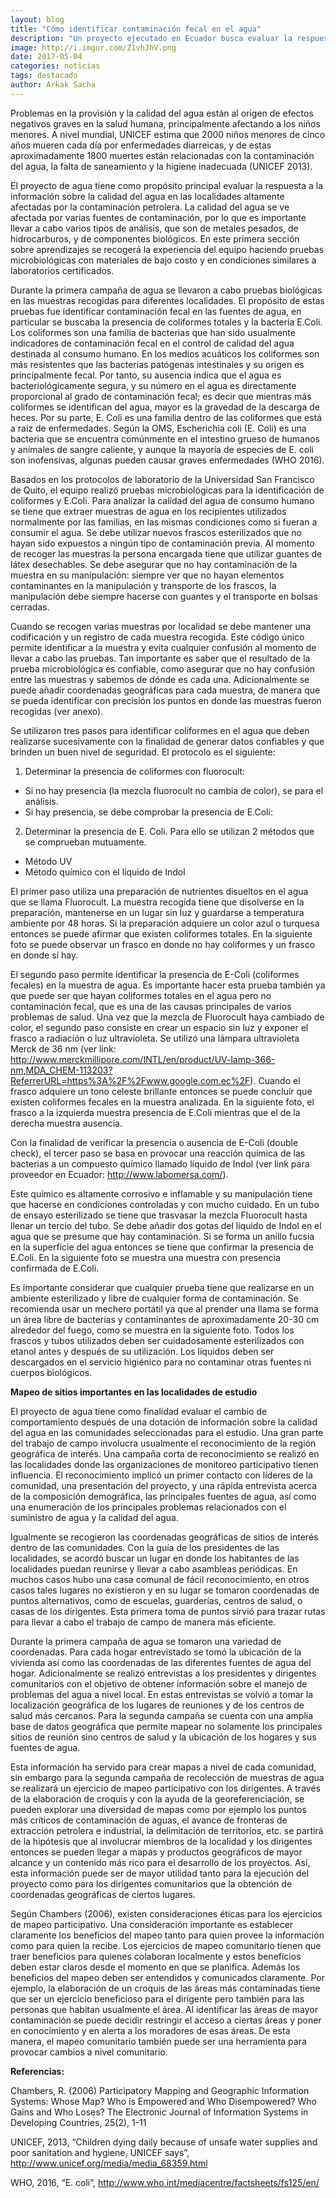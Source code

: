 ```yaml
---
layout: blog
title: "Cómo identificar contaminación fecal en el agua"
description: "Un proyecto ejecutado en Ecuador busca evaluar la respuesta a la información sobre la calidad del agua en las localidades altamente afectadas por la contaminación petrolera."
image: http://i.imgur.com/Z1vhJhV.png
date: 2017-05-04
categories: noticias
tags: destacado
author: Arkak Sacha
---
```


Problemas en la provisión y la calidad del agua están al origen de efectos negativos graves en la salud humana, principalmente afectando a los niños menores. A nivel mundial, UNICEF estima que 2000 niños menores de cinco años mueren cada día por enfermedades diarreicas, y de estas aproximadamente 1800 muertes están relacionadas con la contaminación del agua, la falta de saneamiento y la higiene inadecuada (UNICEF 2013). 

El proyecto de agua tiene como propósito principal evaluar la respuesta a la información sobre la calidad del agua en las localidades altamente afectadas por la contaminación petrolera. La calidad del agua se ve afectada por varias fuentes de contaminación, por lo que es importante llevar a cabo varios tipos de análisis, que son de metales pesados, de hidrocarburos, y de componentes biológicos. En este primera sección sobre aprendizajes se recogerá la experiencia del equipo haciendo pruebas microbiológicas con materiales de bajo costo y en condiciones similares a laboratorios certificados. 

Durante la primera campaña de agua se llevaron a cabo pruebas biológicas en las muestras recogidas para diferentes localidades. El propósito de estas pruebas fue identificar contaminación fecal en las fuentes de agua, en particular se buscaba la presencia de coliformes totales y la bacteria E.Coli. Los coliformes son una familia de bacterias que han sido usualmente indicadores de contaminación fecal en el control de calidad del agua destinada al consumo humano. En los medios acuáticos los coliformes son más resistentes que las bacterias patógenas intestinales y su origen es principalmente fecal. Por tanto, su ausencia indica que el agua es bacteriológicamente segura, y su número en el agua es directamente proporcional al grado de contaminación fecal; es decir que mientras más coliformes se identifican del agua, mayor es la gravedad de la descarga de heces. Por su parte, E. Coli es una familia dentro de las coliformes que está a raíz de enfermedades. Según la OMS, Escherichia coli (E. Coli) es una bacteria que se encuentra comúnmente en el intestino grueso de humanos y animales de sangre caliente, y aunque la mayoría de especies de E. coli son inofensivas, algunas pueden causar graves enfermedades (WHO 2016). 

Basados en los protocolos de laboratorio de la Universidad San Francisco de Quito, el equipo realizó pruebas microbiológicas para la identificación de coliformes y E.Coli. Para analizar la calidad del agua de consumo humano se tiene que extraer muestras de agua en los recipientes utilizados normalmente por las familias, en las mismas condiciones como si fueran a consumir el agua. Se debe utilizar nuevos frascos esterilizados que no hayan sido expuestos a ningún tipo de contaminación previa. Al momento de recoger las muestras la persona encargada tiene que utilizar guantes de látex desechables. Se debe asegurar que no hay contaminación de la muestra en su manipulación: siempre ver que no hayan elementos contaminantes en la manipulación y transporte de los frascos, la manipulación debe siempre hacerse con guantes y el transporte en bolsas cerradas.

Cuando se recogen varias muestras por localidad se debe mantener una codificación y un registro de cada muestra recogida. Este código único permite identificar a la muestra y evita cualquier confusión al momento de llevar a cabo las pruebas. Tan importante es saber que el resultado de la prueba microbiológica es confiable, como asegurar que no hay confusión entre las muestras y sabemos de dónde es cada una. Adicionalmente se puede añadir coordenadas geográficas para cada muestra, de manera que se pueda identificar con precisión los puntos en donde las muestras fueron recogidas (ver anexo).

Se utilizaron tres pasos para identificar coliformes en el agua que deben realizarse sucesivamente con la finalidad de generar datos confiables y que brinden un buen nivel de seguridad. El protocolo es el siguiente:
1.	Determinar la presencia de coliformes con fluorocult:
-	Si no hay presencia (la mezcla fluorocult no cambia de color), se para el análisis.
-	Si hay presencia, se debe comprobar la presencia de E.Coli:
2.	Determinar la presencia de E. Coli. Para ello se utilizan 2 métodos que se comprueban mutuamente. 
-	Método UV
-	Método químico con el líquido de Indol

El primer paso utiliza una preparación de nutrientes disueltos en el agua que se llama Fluorocult. La muestra recogida tiene que disolverse en la preparación, mantenerse en un lugar sin luz y guardarse a temperatura ambiente por 48 horas. Si la preparación adquiere un color azul o turquesa entonces se puede afirmar que existen coliformes totales. En la siguiente foto se puede observar un frasco en donde no hay coliformes y un frasco en donde sí hay.

El segundo paso permite identificar la presencia de E-Coli (coliformes fecales) en la muestra de agua. Es importante hacer esta prueba también ya que puede ser que hayan coliformes totales en el agua pero no contaminación fecal, que es una de las causas principales de varios problemas de salud. Una vez que la mezcla de Fluorocult haya cambiado de color, el segundo paso consiste en crear un espacio sin luz y exponer el frasco a radiación o luz ultravioleta. Se utilizó una lámpara ultravioleta Merck de 36 nm (ver link: http://www.merckmillipore.com/INTL/en/product/UV-lamp-366-nm,MDA_CHEM-113203?ReferrerURL=https%3A%2F%2Fwww.google.com.ec%2F). Cuando el frasco adquiere un tono celeste brillante entonces se puede concluir que existen coliformes fecales en la muestra analizada. En la siguiente foto, el frasco a la izquierda muestra presencia de E.Coli mientras que el de la derecha muestra ausencia. 

Con la finalidad de verificar la presencia o ausencia de E-Coli (double check), el tercer paso se basa en provocar una reacción química de las bacterias a un compuesto químico llamado líquido de Indol (ver link para proveedor en Ecuador: http://www.labomersa.com/).

Este químico es altamente corrosivo e inflamable y su manipulación tiene que hacerse en condiciones controladas y con mucho cuidado. En un tubo de ensayo esterilizado se tiene que trasvasar la mezcla Fluorocult hasta llenar un tercio del tubo. Se debe añadir dos gotas del líquido de Indol en el agua que se presume que hay contaminación. Si se forma un anillo fucsia en la superficie del agua entonces se tiene que confirmar la presencia de E.Coli. En la siguiente foto se muestra una muestra con presencia confirmada de E.Coli.

Es importante considerar que cualquier prueba tiene que realizarse en un ambiente esterilizado y libre de cualquier forma de contaminación. Se recomienda usar un mechero portátil ya que al prender una llama se forma un área libre de bacterias y contaminantes de aproximadamente 20-30 cm alrededor del fuego, como se muestra en la siguiente foto. Todos los frascos y tubos utilizados deben ser cuidadosamente esterilizados con etanol antes y después de su utilización. Los líquidos deben ser descargados en el servicio higiénico para no contaminar otras fuentes ni cuerpos biológicos.


<b>Mapeo de sitios importantes en las localidades de estudio</b>

El proyecto de agua tiene como finalidad evaluar el cambio de comportamiento después de una dotación de información sobre la calidad del agua en las comunidades seleccionadas para el estudio. Una gran parte del trabajo de campo involucra usualmente el reconocimiento de la región geográfica de interés. Una campaña corta de reconocimiento se realizó en las localidades donde las organizaciones de monitoreo participativo tienen influencia. El reconocimiento implicó un primer contacto con líderes de la comunidad, una presentación del proyecto, y una rápida entrevista acerca de la composición demográfica, las principales fuentes de agua, así como una enumeración de los principales problemas relacionados con el suministro de agua y la calidad del agua. 

Igualmente se recogieron las coordenadas geográficas de sitios de interés dentro de las comunidades. Con la guía de los presidentes de las localidades, se acordó buscar un lugar en donde los habitantes de las localidades puedan reunirse y llevar a cabo asambleas periódicas. En muchos casos hubo una casa comunal de fácil reconocimiento, en otros casos tales lugares no existieron y en su lugar se tomaron coordenadas de puntos alternativos, como de escuelas, guarderías, centros de salud, o casas de los dirigentes. Esta primera toma de puntos sirvió para trazar rutas para llevar a cabo el trabajo de campo de manera más eficiente.

Durante la primera campaña de agua se tomaron una variedad de coordenadas. Para cada hogar entrevistado se tomó la ubicación de la vivienda así como las coordenadas de las diferentes fuentes de agua del hogar. Adicionalmente se realizó entrevistas a los presidentes y dirigentes comunitarios con el objetivo de obtener información sobre el manejo de problemas del agua a nivel local. En estas entrevistas se volvió a tomar la localización geográfica de los lugares de reuniones y de los centros de salud más cercanos. Para la segunda campaña se cuenta con una amplia base de datos geográfica que permite mapear no solamente los principales sitios de reunión sino centros de salud y la ubicación de los hogares y sus fuentes de agua.

Esta información ha servido para crear mapas a nivel de cada comunidad, sin embargo para la segunda campaña de recolección de muestras de agua se realizará un ejercicio de mapeo participativo con los dirigentes. A través de la elaboración de croquis y con la ayuda de la georeferenciación, se pueden explorar una diversidad de mapas como por ejemplo los puntos más críticos de contaminación de aguas, el avance de fronteras de extracción petrolera e industrial, la delimitación de territorios, etc. se partirá de la hipótesis que al involucrar miembros de la localidad y los dirigentes entonces se pueden llegar a mapas y productos geográficos de mayor alcance y un contenido más rico para el desarrollo de los proyectos. Así, esta información puede ser de mayor utilidad tanto para la ejecución del proyecto como para los dirigentes comunitarios que la obtención de coordenadas geográficas de ciertos lugares.

Según Chambers (2006), existen consideraciones éticas para los ejercicios de mapeo participativo. Una consideración importante es establecer claramente los beneficios del mapeo tanto para quien provee la información como para quien la recibe. Los ejercicios de mapeo comunitario tienen que traer beneficios para quienes colaboran localmente y estos beneficios deben estar claros desde el momento en que se planifica. Además los beneficios del mapeo deben ser entendidos y comunicados claramente. Por ejemplo, la elaboración de un croquis de las áreas más contaminadas tiene que ser un ejercicio beneficioso para el dirigente pero también para las personas que habitan usualmente el área. Al identificar las áreas de mayor contaminación se puede decidir restringir el acceso a ciertas áreas y poner en conocimiento y en alerta a los moradores de esas áreas. De esta manera, el mapeo comunitario también puede ser una herramienta para provocar cambios a nivel comunitario.


<b>Referencias:</b> 

Chambers, R. (2006) Participatory Mapping and Geographic Information Systems: Whose Map? Who is Empowered and Who Disempowered? Who Gains and Who Loses? The Electronic Journal of Information Systems in Developing Countries, 25(2), 1-11

UNICEF, 2013, “Children dying daily because of unsafe water supplies and poor sanitation and hygiene, UNICEF says”, http://www.unicef.org/media/media_68359.html

WHO, 2016, “E. coli”, http://www.who.int/mediacentre/factsheets/fs125/en/

